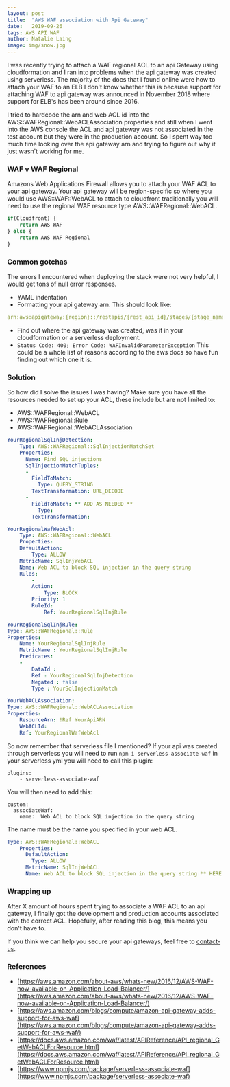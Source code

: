 ```yaml
---
layout: post
title:  "AWS WAF association with Api Gateway"
date:   2019-09-26
tags: AWS API WAF
author: Natalie Laing
image: img/snow.jpg
---
```


I was recently trying to attach a WAF regional ACL to an api Gateway using cloudformation and I ran 
into problems when the api gateway was created using serverless.
The majority of the docs that I found online were how to attach your WAF to an ELB I don't know whether this is because support for attaching WAF to api gateway was announced in November 2018 where support for ELB's has been around since 2016.

I tried to hardcode the arn and web ACL id into the AWS::WAFRegional::WebACLAssociation properties and still when
I went into the AWS console the ACL and api gateway was not associated in the test account but they were
in the production account. So I spent way too much time looking over the api gateway arn and trying to figure out
why it just wasn't working for me.


### WAF v WAF Regional

Amazons Web Applications Firewall allows you to attach your WAF ACL to your api gateway. Your api gateway will be region-specific so where you would use AWS::WAF::WebACL to attach to cloudfront traditionally you will need to use the regional WAF resource type AWS::WAFRegional::WebACL.
```js
if(Cloudfront) { 
    return AWS WAF 
} else { 
    return AWS WAF Regional
}
```

### Common gotchas
The errors I encountered when deploying the stack were not very helpful, I would get tons of null error responses.
* YAML indentation 
* Formatting your api gateway arn. This should look like: 
```yml 
arn:aws:apigateway:{region}::/restapis/{rest_api_id}/stages/{stage_name}
```
* Find out where the api gateway was created, was it in your cloudformation or a serverless deployment.
*  ```Status Code: 400; Error Code: WAFInvalidParameterException```  This could be a whole list of reasons according to the aws docs so have fun finding out which one it is.

### Solution
So how did I solve the issues I was having? 
Make sure you have all the resources needed to set up your ACL, these include but are not limited to:
* AWS::WAFRegional::WebACL
* AWS::WAFRegional::Rule
* AWS::WAFRegional::WebACLAssociation

```yml
YourRegionalSqlInjDetection: 
    Type: AWS::WAFRegional::SqlInjectionMatchSet
    Properties: 
      Name: Find SQL injections
      SqlInjectionMatchTuples:
      - 
        FieldToMatch:
          Type: QUERY_STRING
        TextTransformation: URL_DECODE
      - 
        FieldToMatch: ** ADD AS NEEDED **
          Type: 
        TextTransformation: 

YourRegionalWafWebAcl: 
    Type: AWS::WAFRegional::WebACL
    Properties: 
    DefaultAction: 
        Type: ALLOW
    MetricName: SqlInjWebACL
    Name: Web ACL to block SQL injection in the query string
    Rules: 
        - 
        Action: 
            Type: BLOCK
        Priority: 1
        RuleId: 
            Ref: YourRegionalSqlInjRule

YourRegionalSqlInjRule: 
Type: AWS::WAFRegional::Rule
Properties: 
    Name: YourRegionalSqlInjRule
    MetricName : YourRegionalSqlInjRule
    Predicates: 
    -
        DataId :  
        Ref : YourRegionalSqlInjDetection
        Negated : false
        Type : YourSqlInjectionMatch

YourWebACLAssociation:
Type: AWS::WAFRegional::WebACLAssociation
Properties:
    ResourceArn: !Ref YourApiARN
    WebACLId: 
    Ref: YourRegionalWafWebAcl
```

So now remember that serverless file I mentioned? 
If your api was created through serverless you will need to run ```npm i serverless-associate-waf```
in your serverless yml you will need to call this plugin:
```
plugins:
    - serverless-associate-waf
```
You will then need to add this:
```
custom:
  associateWaf:
    name:  Web ACL to block SQL injection in the query string
```

The name must be the name you specified in your web ACL.
```yml
Type: AWS::WAFRegional::WebACL
    Properties: 
      DefaultAction: 
        Type: ALLOW
      MetricName: SqlInjWebACL
      Name: Web ACL to block SQL injection in the query string ** HERE **
```


### Wrapping up

After X amount of hours spent trying to associate a WAF ACL to an api gateway, I finally got the development and production accounts associated with the correct ACL.
Hopefully, after reading this blog, this means you don't have to.


If you think we can help you secure your api gateways, feel free to [contact-us](https://www.mechanicalrock.io/lets-get-started).

### References

* [https://aws.amazon.com/about-aws/whats-new/2016/12/AWS-WAF-now-available-on-Application-Load-Balancer/](https://aws.amazon.com/about-aws/whats-new/2016/12/AWS-WAF-now-available-on-Application-Load-Balancer/)
* [https://aws.amazon.com/blogs/compute/amazon-api-gateway-adds-support-for-aws-waf](https://aws.amazon.com/blogs/compute/amazon-api-gateway-adds-support-for-aws-waf/)
* [https://docs.aws.amazon.com/waf/latest/APIReference/API_regional_GetWebACLForResource.html](https://docs.aws.amazon.com/waf/latest/APIReference/API_regional_GetWebACLForResource.html)
* [https://www.npmjs.com/package/serverless-associate-waf](https://www.npmjs.com/package/serverless-associate-waf)
